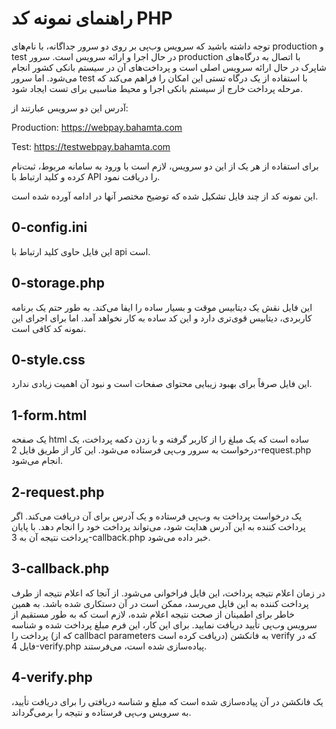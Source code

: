 # راهنمای نمونه کد PHP

توجه داشته باشید که سرویس وب‌پی بر روی دو سرور جداگانه، با نام‌های production و test در حال اجرا و ارائه سرویس است. سرور production با اتصال به درگاه‌های شاپرک در حال ارائه سرویس اصلی است و پرداخت‌های آن در سیستم بانکی کشور انجام می‌شود. اما سرور test با استفاده از یک درگاه تستی این امکان را فراهم می‌کند که مرحله پرداخت خارج از سیستم بانکی اجرا و محیط مناسبی برای تست ایجاد شود.

آدرس این دو سرویس عبارتند از:

Production: <https://webpay.bahamta.com>

Test: <https://testwebpay.bahamta.com>

برای استفاده از هر یک از این دو سرویس، لازم است با ورود به سامانه مربوط، ثبت‌نام کرده و کلید ارتباط با API را دریافت نمود.

این نمونه کد از چند فایل تشکیل شده که توضیح مختصر آنها در ادامه آورده شده است.

## 0-config.ini

این فایل حاوی کلید ارتباط با api است.

## 0-storage.php

این فایل نقش یک دیتابیس موقت و بسیار ساده را ایفا می‌کند. به طور حتم یک برنامه کاربردی، دیتابیس قوی‌تری دارد و این کد ساده به کار نخواهد آمد. اما برای اجرای این نمونه کد کافی است.

## 0-style.css

این فایل صرفاً برای بهبود زیبایی محتوای صفحات است و نبود آن اهمیت زیادی ندارد.

## 1-form.html

یک صفحه html ساده است که یک مبلغ را از کاربر گرفته و با زدن دکمه پرداخت، یک درخواست به سرور وب‌پی فرستاده می‌شود. این کار از طریق فایل 2-request.php انجام می‌شود.

## 2-request.php

یک درخواست پرداخت به وب‌پی فرستاده و یک آدرس برای آن دریافت می‌کند. اگر پرداخت کننده به این آدرس هدایت شود، می‌تواند پرداخت خود را انجام دهد. با پایان پرداخت نتیجه آن به 3-callback.php خبر داده می‌شود.

## 3-callback.php

در زمان اعلام نتیجه پرداخت، این فایل فراخوانی می‌شود. از آنجا که اعلام نتیجه از طرف پرداخت کننده به این فایل می‌رسد، ممکن است در آن دستکاری شده باشد. به همین خاطر برای اطمینان از صحت نتیجه اعلام شده، لازم است که به طور مستقیم از سرویس وب‌پی تأیید دریافت نمایید. برای این کار، این فرم مبلغ پرداخت شده و شناسه پرداخت را (که از callbacl parameters دریافت کرده است) به فانکشن verify که در فایل 4-verify.php پیاده‌سازی شده است، می‌فرستند.

## 4-verify.php

یک فانکشن در آن پیاده‌سازی شده است که مبلغ و شناسه دریافتی را برای دریافت تأیید، به سرویس وب‌پی فرستاده و نتیجه را برمی‌گرداند.
